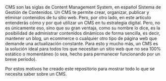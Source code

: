 CMS son las siglas de Content Management System, en español Sistema de Gestión de Contenidos. 
Un CMS te permite crear, organizar, publicar y eliminar contenidos de tu sitio web. Pero, por otro lado, en este artículo entenderás cómo y por qué utilizar un CMS en tu estrategia digital. 
Pero, no es únicamente eso, sino que su gran ventaja, como su nombre lo dice, es la posibilidad de administrar contenidos dinámicos de forma sencilla, es decir, mantener un blog, un ecommerce o cualquier otro tipo de página web que demande una actualización constante.
Para esto y mucho más, un CMS es la solución ideal para todos los que necesitan un sitio web que no sea 100% estático o momentáneo (o sea, hecho para permanecer funcionando por un breve período).

Por estos motivos he creado este repositorio para mostrar todo lo que se necesita saber sobre un CMS.
